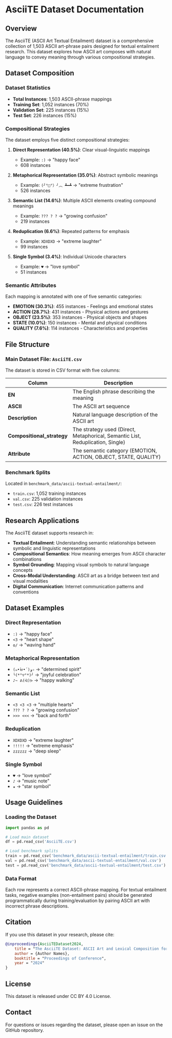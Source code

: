 # AsciiTE Dataset Documentation

## Overview

The AsciiTE (ASCII Art Textual Entailment) dataset is a comprehensive collection of 1,503 ASCII art-phrase pairs designed for textual entailment research. This dataset explores how ASCII art composes with natural language to convey meaning through various compositional strategies.

## Dataset Composition

### Dataset Statistics

- **Total Instances**: 1,503 ASCII-phrase mappings
- **Training Set**: 1,052 instances (70%)
- **Validation Set**: 225 instances (15%)
- **Test Set**: 226 instances (15%)

### Compositional Strategies

The dataset employs five distinct compositional strategies:

1. **Direct Representation (40.5%)**: Clear visual-linguistic mappings
   - Example: `:)` → "happy face"
   - 608 instances

2. **Metaphorical Representation (35.0%)**: Abstract symbolic meanings
   - Example: `(╯°□°）╯︵ ┻━┻` → "extreme frustration"
   - 526 instances

3. **Semantic List (14.6%)**: Multiple ASCII elements creating compound meanings
   - Example: `??? ? ?` → "growing confusion"
   - 219 instances

4. **Reduplication (6.6%)**: Repeated patterns for emphasis
   - Example: `XDXDXD` → "extreme laughter"
   - 99 instances

5. **Single Symbol (3.4%)**: Individual Unicode characters
   - Example: `♥` → "love symbol"
   - 51 instances

### Semantic Attributes

Each mapping is annotated with one of five semantic categories:

- **EMOTION (30.3%)**: 455 instances - Feelings and emotional states
- **ACTION (28.7%)**: 431 instances - Physical actions and gestures
- **OBJECT (23.5%)**: 353 instances - Physical objects and shapes
- **STATE (10.0%)**: 150 instances - Mental and physical conditions
- **QUALITY (7.6%)**: 114 instances - Characteristics and properties

## File Structure

### Main Dataset File: `AsciiTE.csv`

The dataset is stored in CSV format with five columns:

| Column | Description |
|--------|-------------|
| **EN** | The English phrase describing the meaning |
| **ASCII** | The ASCII art sequence |
| **Description** | Natural language description of the ASCII art |
| **Compositional_strategy** | The strategy used (Direct, Metaphorical, Semantic List, Reduplication, Single) |
| **Attribute** | The semantic category (EMOTION, ACTION, OBJECT, STATE, QUALITY) |

### Benchmark Splits

Located in `benchmark_data/ascii-textual-entailment/`:

- `train.csv`: 1,052 training instances
- `val.csv`: 225 validation instances  
- `test.csv`: 226 test instances

## Research Applications

The AsciiTE dataset supports research in:

- **Textual Entailment**: Understanding semantic relationships between symbolic and linguistic representations
- **Compositional Semantics**: How meaning emerges from ASCII character combinations
- **Symbol Grounding**: Mapping visual symbols to natural language concepts
- **Cross-Modal Understanding**: ASCII art as a bridge between text and visual modalities
- **Digital Communication**: Internet communication patterns and conventions

## Dataset Examples

### Direct Representation
- `:)` → "happy face"
- `<3` → "heart shape"
- `o/` → "waving hand"

### Metaphorical Representation
- `(๑•̀ㅂ•́)و✧` → "determined spirit"
- `╰(*°▽°*)╯` → "joyful celebration"
- `♪~ ᕕ(ᐛ)ᕗ` → "happy walking"

### Semantic List
- `<3 <3 <3` → "multiple hearts"
- `??? ? ?` → "growing confusion"
- `>>> <<<` → "back and forth"

### Reduplication
- `XDXDXD` → "extreme laughter"
- `!!!!!` → "extreme emphasis"
- `zzzzzz` → "deep sleep"

### Single Symbol
- `♥` → "love symbol"
- `♪` → "music note"
- `★` → "star symbol"

## Usage Guidelines

### Loading the Dataset

```python
import pandas as pd

# Load main dataset
df = pd.read_csv('AsciiTE.csv')

# Load benchmark splits
train = pd.read_csv('benchmark_data/ascii-textual-entailment/train.csv')
val = pd.read_csv('benchmark_data/ascii-textual-entailment/val.csv')
test = pd.read_csv('benchmark_data/ascii-textual-entailment/test.csv')
```

### Data Format

Each row represents a correct ASCII-phrase mapping. For textual entailment tasks, negative examples (non-entailment pairs) should be generated programmatically during training/evaluation by pairing ASCII art with incorrect phrase descriptions.

## Citation

If you use this dataset in your research, please cite:

```bibtex
@inproceedings{AsciiTEDataset2024,
    title = "The AsciiTE Dataset: ASCII Art and Lexical Composition for Textual Entailment",
    author = {Author Names},
    booktitle = "Proceedings of Conference",
    year = "2024"
}
```

## License

This dataset is released under CC BY 4.0 License.

## Contact

For questions or issues regarding the dataset, please open an issue on the GitHub repository.

